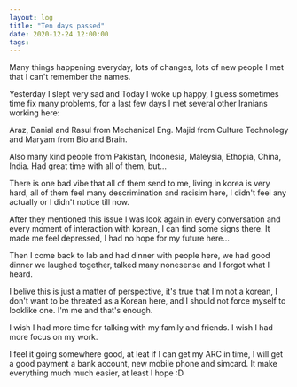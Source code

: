 ```yaml
---
layout: log
title: "Ten days passed"
date: 2020-12-24 12:00:00
tags:
---
```


Many things happening everyday, lots of changes, lots of new people I met that I can't remember the names.

Yesterday I slept very sad and Today I woke up happy, I guess sometimes time fix many problems, 
for a last few days I met several other Iranians working here:

Araz, Danial and Rasul from Mechanical Eng.
Majid from Culture Technology and Maryam from Bio and Brain.

Also many kind people from Pakistan, Indonesia, Maleysia, Ethopia, China, India.
Had great time with all of them, but...

There is one bad vibe that all of them send to me, living in korea is very hard, 
all of them feel many descrimination and racisim here, I didn't feel any actually or I didn't notice till now.

After they mentioned this issue I was look again in every conversation and every moment of interaction with korean, I can find some signs there.
It made me feel depressed, I had no hope for my future here...

Then I come back to lab and had dinner with people here, we had good dinner we laughed together, talked many nonesense and I forgot what I heard.

I belive this is just a matter of perspective, it's true that I'm not a korean, I don't want to be threated as a Korean here, and I should not force myself to looklike one.
I'm me and that's enough.

I wish I had more time for talking with my family and friends. 
I wish I had more focus on my work.


I feel it going somewhere good, at leat if I can get my ARC in time, I will get a good payment a bank account, new mobile phone and simcard.
It make everything much much easier, at least I hope :D

